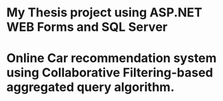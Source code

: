 # My Thesis project using ASP.NET WEB Forms and SQL Server

# Online Car recommendation system using Collaborative Filtering-based aggregated query algorithm.
